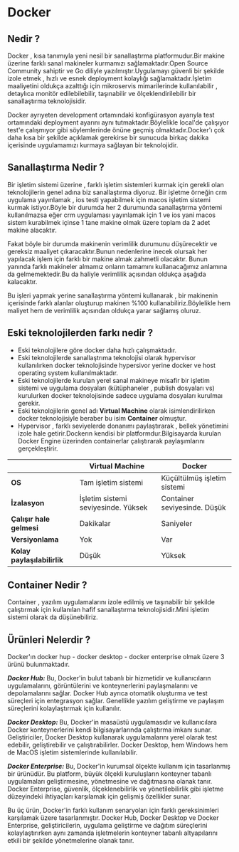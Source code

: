 # Docker

## Nedir ?

Docker , kısa tanımıyla yeni nesil bir sanallaştırma platformudur.Bir makine üzerine farklı sanal makineler kurmamızı sağlamaktadır.Open Source Community sahiptir ve Go diliyle yazılmıştır.Uygulamayı güvenli bir şekilde izole etmek , hızlı ve esnek deployment kolaylığı sağlamaktadır.İşletim maaliyetini oldukça azalttığı için mikroservis mimarilerinde kullanılabilir , detaylıca monitör edilebilebilir, taşınabilir ve ölçeklendirilebilir bir sanallaştırma teknolojisidir.

Docker ayrıyeten development ortamındaki konfigürasyon ayarıyla test ortamındaki deployment ayarını aynı tutmaktadır.Böylelikle local'de çalışıyor test'e çalışmıyor gibi söylemlerinde önüne geçmiş olmaktadır.Docker'ı çok daha kısa bir şekilde açıklamak gerekirse bir sunucuda birkaç dakika içerisinde uygulamamızı kurmaya sağlayan bir teknolojidir. 

## Sanallaştırma Nedir ?

Bir işletim sistemi üzerine , farklı işletim sistemleri kurmak için gerekli olan teknolojilerin genel adına biz sanallaştırma diyoruz.
Bir işletme örneğin crm uygulama yayınlamak , ios testi yapabilmek için macos işletim sistemi kurmak istiyor.Böyle bir durumda her 2 durumunda sanallaştırma yöntemi kullanılmazsa eğer crm uygulaması yayınlamak için 1 ve ios yani macos sistem kurabilmek içinse 1 tane makine olmak üzere toplam da 2 adet makine alacaktır.

Fakat böyle bir durumda makinenin verimlilik durumunu düşürecektir ve gereksiz maaliyet çıkaracaktır.Bunun nedenlerine inecek olursak her yapılacak işlem için farklı bir makine almak zahmetli olacaktır.
Bunun yanında farklı makineler almamız onların tamamını kullanacağımız anlamına da gelmemektedir.Bu da haliyle verimlilik açısından oldukça aşağıda kalacaktır.

Bu işleri yapmak yerine sanallaştırma yöntemi kullanarak , bir makinenin içerisinde farklı alanlar oluşturup makinen %100 kullanabiliriz.Böylelikle hem maliyet hem de verimlilik açısından oldukça yarar sağlamış oluruz. 

## Eski teknolojilerden farkı nedir ?

<ul>
  <li>Eski teknolojilere göre docker daha hızlı çalışmaktadır.</li>
  <li>Eski teknolojilerde sanallaştrıma teknolojisi olarak hypervisor kullanılırken docker teknolojisinde hypersivor yerine docker ve host operating system kullanılmaktadır.</li>
  <li>Eski teknolojilerde kurulan yerel sanal makineye misafir bir işletim sistemi ve uygulama dosyaları (kütüphaneler , publish dosyaları vs) kurulurken docker teknolojisinde sadece uygulama dosyaları kurulmaı gerekir.</li>
  <li>Eski teknolojilerin genel adı <b>Virtual Machine</b> olarak isimlendirilirken docker teknolojisiyle beraber bu isim <b>Container</b> olmuştur. </li>
  <li>Hypervisor , farklı seviyelerde donanımı paylaştırarak , bellek yönetimini izole hale getirir.Dockerın kendisi bir platformdur.Bilgisayarda kurulan Docker Engine üzerinden containerlar çalıştırarak paylaşımlarını gerçekleştirir.</li>
</ul>

<table>
  <thead>
    <tr class="alt">
      <th></th>
      <th>Virtual Machine</th>
      <th>Docker</th>
    </tr>
  </thead>
  <tbody>
    <tr>
      <td style="font-weight: bold;text-align: left;">OS</td>
      <td>Tam işletim sistemi</td>
      <td>Küçültülmüş işletim sistemi</td>
    </tr>
    <tr class="alt">
      <td style="font-weight: bold;text-align: left;">İzalasyon</td>
      <td>İşletim sistemi seviyesinde. Yüksek</td>
      <td>Container seviyesinde. Düşük</td>
    </tr>
    <tr>
      <td style="font-weight: bold;text-align: left;">Çalışır hale gelmesi</td>
      <td>Dakikalar</td>
      <td>Saniyeler</td>
    </tr>
    <tr class="alt">
      <td style="font-weight: bold;text-align: left;">Versiyonlama</td>
      <td>Yok</td>
      <td>Var</td>
    </tr>
    <tr>
      <td style="font-weight: bold;text-align: left;">Kolay paylaşılabilirlik</td>
      <td>Düşük</td>
      <td>Yüksek</td>
    </tr>
  </tbody>
</table>

## Container Nedir ?

Container , yazılım uygulamalarını izole edilmiş ve taşınabilir bir şekilde çalıştırmak için kullanılan hafif sanallaştırma teknolojisidir.Mini işletim sistemi olarak da düşünebiliriz.

## Ürünleri Nelerdir ?
Docker'ın docker hup - docker desktop - docker enterprise olmak üzere 3 ürünü bulunmaktadır.

<b><i> Docker Hub: </i></b> Bu, Docker'in bulut tabanlı bir hizmetidir ve kullanıcıların uygulamalarını, görüntülerini ve konteynerlerini paylaşmalarını ve depolamalarını sağlar. Docker Hub ayrıca otomatik oluşturma ve test süreçleri için entegrasyon sağlar. Genellikle yazılım geliştirme ve paylaşım süreçlerini kolaylaştırmak için kullanılır.

<b><i> Docker Desktop: </i></b> Bu, Docker'in masaüstü uygulamasıdır ve kullanıcılara Docker konteynerlerini kendi bilgisayarlarında çalıştırma imkanı sunar. Geliştiriciler, Docker Desktop kullanarak uygulamalarını yerel olarak test edebilir, geliştirebilir ve çalıştırabilirler. Docker Desktop, hem Windows hem de MacOS işletim sistemlerinde kullanılabilir.

<b><i> Docker Enterprise: </i></b> Bu, Docker'in kurumsal ölçekte kullanım için tasarlanmış bir ürünüdür. Bu platform, büyük ölçekli kuruluşların konteyner tabanlı uygulamaları geliştirmesine, yönetmesine ve dağıtmasına olanak tanır. Docker Enterprise, güvenlik, ölçeklenebilirlik ve yönetilebilirlik gibi işletme düzeyindeki ihtiyaçları karşılamak için gelişmiş özellikler sunar.

Bu üç ürün, Docker'in farklı kullanım senaryoları için farklı gereksinimleri karşılamak üzere tasarlanmıştır. Docker Hub, Docker Desktop ve Docker Enterprise, geliştiricilerin, uygulama geliştirme ve dağıtım süreçlerini kolaylaştırırken aynı zamanda işletmelerin konteyner tabanlı altyapılarını etkili bir şekilde yönetmelerine olanak tanır.
